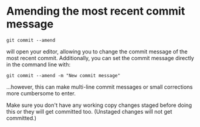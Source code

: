 # Amending the most recent commit message
```
git commit --amend
```
will open your editor, allowing you to change the commit message of the most recent commit. Additionally, you can set the commit message directly in the command line with:
```
git commit --amend -m "New commit message"
```
…however, this can make multi-line commit messages or small corrections more cumbersome to enter.

Make sure you don't have any working copy changes staged before doing this or they will get committed too. (Unstaged changes will not get committed.)
